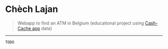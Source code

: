 # Chèch Lajan

> Webapp to find an ATM in Belgium (educational project using [Cash-Cache app](http://cash-cache.com) data)

* * *

`TODO`
